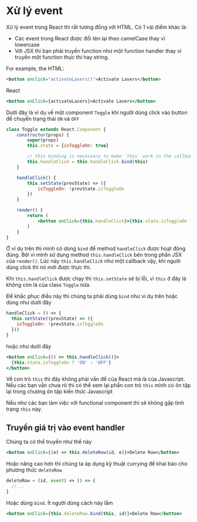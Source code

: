 # Xử lý event

Xử lý event trong React thì rất tương đồng với HTML. Có 1 vài điểm khác là:

- Các event trong React được đổi tên lại theo camelCase thay vì lowercase
- Với JSX thì bạn phải truyền function như một function handler thay vì truyền một function thực thi hay string.

For example, the HTML:

```html
<button onclick="activateLasers()">Activate Lasers</button>
```

React

```jsx
<button onClick={activateLasers}>Activate Lasers</button>
```

Dưới đây là ví dụ về một component `Toggle` khi người dùng click vào button để chuyển trạng thái `ON` và `OFF`

```jsx
class Toggle extends React.Component {
    constructor(props) {
        super(props)
        this.state = {isToggleOn: true}

        // this binding is necessary to make `this` work in the callback
        this.handleClick = this.handleClick.bind(this)
    }

    handleClick() {
        this.setState(prevState) => ({
            isToggleOn: !prevState.isToggleOn
        })
    }

    render() {
        return (
            <button onClick={this.handleClick}>{this.state.isToggleOn ? 'ON' : 'OFF'}</button>
        )
    }
}
```

Ở ví dụ trên thì mình có dùng `bind` để method `handleClick` được hoạt động đúng. Bởi vì mình sử dụng method `this.handleClick` bên trong phần JSX của `render()`. Lúc này `this.handleClick` như một callback vậy, khi người dùng click thì nó mới được thực thi.

Khi `this.handleClick` được chạy thì `this.setState` sẽ bị lỗi, vì `this` ở đây là không còn là của class `Toggle` nữa.

Để khắc phục điều này thì chúng ta phải dùng `bind` như ví dụ trên hoặc dùng như dưới đây

```jsx
handleClick = () => {
  this.setState((prevState) => ({
    isToggleOn: !prevState.isToggleOn
  }))
}
```

hoặc như dưới đây

```jsx
<button onClick={() => this.handleClick()}>
  {this.state.isToggleOn ? 'ON' : 'OFF'}
</button>
```

Về con trỏ `this` thì đây không phải vấn đề của React mà là của Javascript. Nếu các bạn vẫn chưa rõ thì có thể xem lại phần con trỏ `this` mình có ôn tập lại trong chương ôn tập kiến thức Javascript

Nếu như các bạn làm việc với functional component thì sẽ không gặp tình trạng `this` này.

## Truyền giá trị vào event handler

Chúng ta có thể truyền như thế này

```jsx
<button onClick={(e) => this.deleteRow(id, e)}>Delete Row</button>
```

Hoặc nâng cao hơn thì chúng ta áp dụng kỹ thuật currying để khai báo cho phương thức `deleteRow`

```jsx
deleteRow = (id, event) => () => {
  //...
}
```

Hoặc dùng `bind`. Ít người dùng cách này lắm

```jsx
<button onClick={this.deleteRow.bind(this, id)}>Delete Row</button>
```
